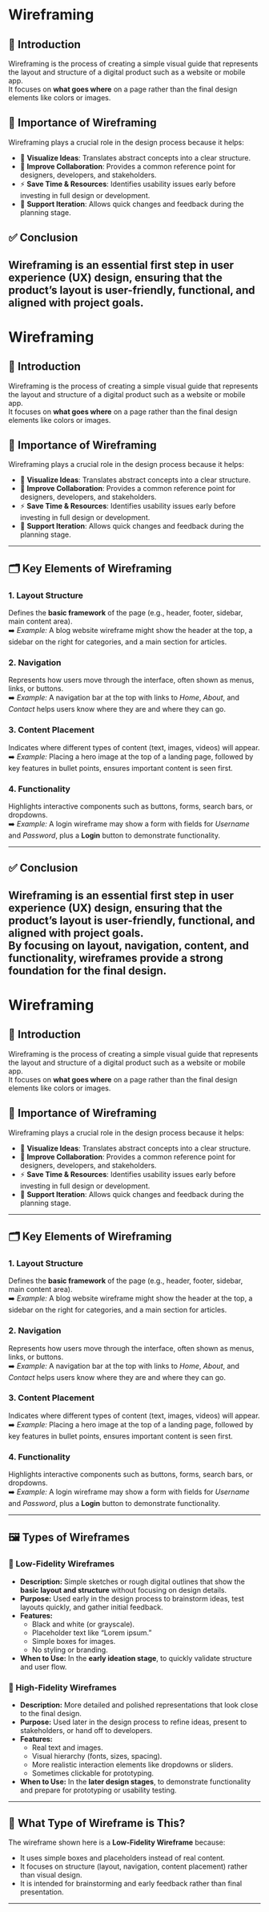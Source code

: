 # Wireframing

## 📌 Introduction  
Wireframing is the process of creating a simple visual guide that represents the layout and structure of a digital product such as a website or mobile app.  
It focuses on **what goes where** on a page rather than the final design elements like colors or images.  

## 🎯 Importance of Wireframing  
Wireframing plays a crucial role in the design process because it helps:  
- 📝 **Visualize Ideas**: Translates abstract concepts into a clear structure.  
- 🤝 **Improve Collaboration**: Provides a common reference point for designers, developers, and stakeholders.  
- ⚡ **Save Time & Resources**: Identifies usability issues early before investing in full design or development.  
- 🔄 **Support Iteration**: Allows quick changes and feedback during the planning stage.  

## ✅ Conclusion  
Wireframing is an essential first step in user experience (UX) design, ensuring that the product’s layout is user-friendly, functional, and aligned with project goals.
---
# Wireframing

## 📌 Introduction  
Wireframing is the process of creating a simple visual guide that represents the layout and structure of a digital product such as a website or mobile app.  
It focuses on **what goes where** on a page rather than the final design elements like colors or images.  

## 🎯 Importance of Wireframing  
Wireframing plays a crucial role in the design process because it helps:  
- 📝 **Visualize Ideas**: Translates abstract concepts into a clear structure.  
- 🤝 **Improve Collaboration**: Provides a common reference point for designers, developers, and stakeholders.  
- ⚡ **Save Time & Resources**: Identifies usability issues early before investing in full design or development.  
- 🔄 **Support Iteration**: Allows quick changes and feedback during the planning stage.  

---

## 🗂️ Key Elements of Wireframing  

### 1. Layout Structure  
Defines the **basic framework** of the page (e.g., header, footer, sidebar, main content area).  
➡️ *Example:* A blog website wireframe might show the header at the top, a sidebar on the right for categories, and a main section for articles.  

### 2. Navigation  
Represents how users move through the interface, often shown as menus, links, or buttons.  
➡️ *Example:* A navigation bar at the top with links to *Home*, *About*, and *Contact* helps users know where they are and where they can go.  

### 3. Content Placement  
Indicates where different types of content (text, images, videos) will appear.  
➡️ *Example:* Placing a hero image at the top of a landing page, followed by key features in bullet points, ensures important content is seen first.  

### 4. Functionality  
Highlights interactive components such as buttons, forms, search bars, or dropdowns.  
➡️ *Example:* A login wireframe may show a form with fields for *Username* and *Password*, plus a **Login** button to demonstrate functionality.  

---

## ✅ Conclusion  
Wireframing is an essential first step in user experience (UX) design, ensuring that the product’s layout is user-friendly, functional, and aligned with project goals.  
By focusing on **layout, navigation, content, and functionality**, wireframes provide a strong foundation for the final design.  
---
# Wireframing

## 📌 Introduction  
Wireframing is the process of creating a simple visual guide that represents the layout and structure of a digital product such as a website or mobile app.  
It focuses on **what goes where** on a page rather than the final design elements like colors or images.  

## 🎯 Importance of Wireframing  
Wireframing plays a crucial role in the design process because it helps:  
- 📝 **Visualize Ideas**: Translates abstract concepts into a clear structure.  
- 🤝 **Improve Collaboration**: Provides a common reference point for designers, developers, and stakeholders.  
- ⚡ **Save Time & Resources**: Identifies usability issues early before investing in full design or development.  
- 🔄 **Support Iteration**: Allows quick changes and feedback during the planning stage.  

---

## 🗂️ Key Elements of Wireframing  

### 1. Layout Structure  
Defines the **basic framework** of the page (e.g., header, footer, sidebar, main content area).  
➡️ *Example:* A blog website wireframe might show the header at the top, a sidebar on the right for categories, and a main section for articles.  

### 2. Navigation  
Represents how users move through the interface, often shown as menus, links, or buttons.  
➡️ *Example:* A navigation bar at the top with links to *Home*, *About*, and *Contact* helps users know where they are and where they can go.  

### 3. Content Placement  
Indicates where different types of content (text, images, videos) will appear.  
➡️ *Example:* Placing a hero image at the top of a landing page, followed by key features in bullet points, ensures important content is seen first.  

### 4. Functionality  
Highlights interactive components such as buttons, forms, search bars, or dropdowns.  
➡️ *Example:* A login wireframe may show a form with fields for *Username* and *Password*, plus a **Login** button to demonstrate functionality.  

---

## 🖼️ Types of Wireframes  

### 🔹 Low-Fidelity Wireframes  
- **Description:** Simple sketches or rough digital outlines that show the **basic layout and structure** without focusing on design details.  
- **Purpose:** Used early in the design process to brainstorm ideas, test layouts quickly, and gather initial feedback.  
- **Features:**  
  - Black and white (or grayscale).  
  - Placeholder text like “Lorem ipsum.”  
  - Simple boxes for images.  
  - No styling or branding.  
- **When to Use:** In the **early ideation stage**, to quickly validate structure and user flow.  

### 🔹 High-Fidelity Wireframes  
- **Description:** More detailed and polished representations that look close to the final design.  
- **Purpose:** Used later in the design process to refine ideas, present to stakeholders, or hand off to developers.  
- **Features:**  
  - Real text and images.  
  - Visual hierarchy (fonts, sizes, spacing).  
  - More realistic interaction elements like dropdowns or sliders.  
  - Sometimes clickable for prototyping.  
- **When to Use:** In the **later design stages**, to demonstrate functionality and prepare for prototyping or usability testing.  

---

## 🧐 What Type of Wireframe is This?  
The wireframe shown here is a **Low-Fidelity Wireframe** because:  
- It uses simple boxes and placeholders instead of real content.  
- It focuses on structure (layout, navigation, content placement) rather than visual design.  
- It is intended for brainstorming and early feedback rather than final presentation.  

---
